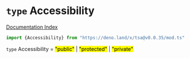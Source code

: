 # `type` Accessibility

[Documentation Index](../README.md)

```ts
import {Accessibility} from "https://deno.land/x/tsa@v0.0.35/mod.ts"
```

`type` Accessibility = <mark>"public"</mark> | <mark>"protected"</mark> | <mark>"private"</mark>